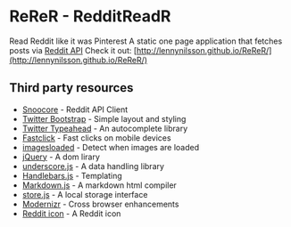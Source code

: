 # ReReR - RedditReadR

Read Reddit like it was Pinterest
A static one page application that fetches posts via [Reddit API](http://www.reddit.com/dev/api)
Check it out: [http://lennynilsson.github.io/ReReR/](http://lennynilsson.github.io/ReReR/)

## Third party resources

 * [Snoocore](http://tsenior.com/snoocore/) - Reddit API Client
 * [Twitter Bootstrap](http://getbootstrap.com/) - Simple layout and styling
 * [Twitter Typeahead](https://twitter.github.io/typeahead.js/) - An autocomplete library
 * [Fastclick](https://github.com/ftlabs/fastclick) - Fast clicks on mobile devices
 * [imagesloaded](http://imagesloaded.desandro.com/) - Detect when images are loaded
 * [jQuery](http://jquery.com/) - A dom lirary
 * [underscore.js](http://underscorejs.org/) - A data handling library
 * [Handlebars.js](http://handlebarsjs.com/) - Templating
 * [Markdown.js](https://github.com/evilstreak/markdown-js) - A markdown html compiler
 * [store.js](https://github.com/marcuswestin/store.js/) - A local storage interface
 * [Modernizr](http://modernizr.com/) - Cross browser enhancements
 * [Reddit icon](https://www.iconfinder.com/icons/88488/reddit_icon) - A Reddit icon
